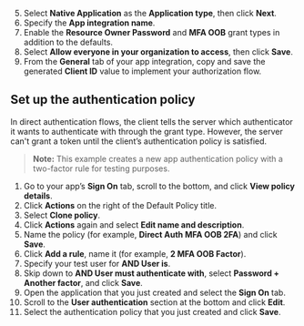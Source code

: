 5. Select **Native Application** as the **Application type**, then click **Next**.
1. Specify the **App integration name**.
1. Enable the **Resource Owner Password** and **MFA OOB** grant types in addition to the defaults.
1. Select **Allow everyone in your organization to access**, then click **Save**.
1. From the **General** tab of your app integration, copy and save the generated **Client ID** value to implement your authorization flow.

## Set up the authentication policy

In direct authentication flows, the client tells the server which authenticator it wants to authenticate with through the grant type. However, the server can't grant a token until the client’s authentication policy is satisfied.

> **Note:** This example creates a new app authentication policy with a two-factor rule for testing purposes.

1. Go to your app’s **Sign On** tab, scroll to the bottom, and click **View policy details**.
1. Click **Actions** on the right of the Default Policy title.
1. Select **Clone policy**.
1. Click **Actions** again and select **Edit name and description**.
1. Name the policy (for example, **Direct Auth MFA OOB 2FA**) and click **Save**.
1. Click **Add a rule**, name it (for example, **2 MFA OOB Factor**).
1. Specify your test user for **AND User is**.
1. Skip down to **AND User must authenticate with**, select **Password + Another factor**, and click **Save**.
1. Open the application that you just created and select the **Sign On** tab.
1. Scroll to the **User authentication** section at the bottom and click **Edit**.
1. Select the authentication policy that you just created and click **Save**.

